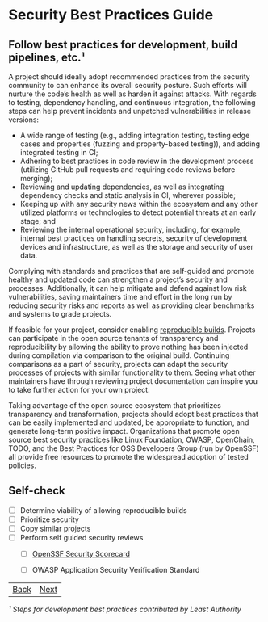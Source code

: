 # Security Best Practices Guide

## Follow best practices for development, build pipelines, etc.¹

A project should ideally adopt recommended practices from the security community to can enhance its overall security posture. Such efforts will nurture the code’s health as well as harden it against attacks. With regards to testing, dependency handling, and continuous integration, the following steps can help prevent incidents and unpatched vulnerabilities in release versions: 

- A wide range of testing (e.g., adding integration testing, testing edge cases and properties (fuzzing and property-based testing)), and adding integrated testing in CI;
- Adhering to best practices in code review in the development process (utilizing GitHub pull requests and requiring code reviews before merging);
- Reviewing and updating dependencies, as well as integrating dependency checks and static analysis in CI, wherever possible;
- Keeping up with any security news within the ecosystem and any other utilized platforms or technologies to detect potential threats at an early stage; and
- Reviewing the internal operational security, including, for example, internal best practices on handling secrets, security of development devices and infrastructure, as well as the storage and security of user data.

Complying with standards and practices that are self-guided and promote healthy and updated code can strengthen a project’s security and processes. Additionally, it can help mitigate and defend against low risk vulnerabilities, saving maintainers time and effort in the long run by reducing security risks and reports as well as providing clear benchmarks and systems to grade projects.

If feasible for your project, consider enabling [reproducible builds](https://reproducible-builds.org/). Projects can participate in the open source tenants of transparency and reproducibility by allowing the ability to prove nothing has been injected during compilation via comparison to the original build. Continuing comparisons as a part of security, projects can adapt the security processes of projects with similar functionality to them. Seeing what other maintainers have through reviewing project documentation can inspire you to take further action for your own project. 

Taking advantage of the open source ecosystem that prioritizes transparency and transformation, projects should adopt best practices that can be easily implemented and updated, be appropriate to function, and generate long-term positive impact. Organizations that promote open source best security practices like Linux Foundation, OWASP, OpenChain, TODO, and the Best Practices for OSS Developers Group (run by OpenSSF) all provide free resources to promote the widespread adoption of tested policies. 

## Self-check

- [ ] Determine viability of allowing reproducible builds
- [ ] Prioritize security
- [ ] Copy similar projects
- [ ] Perform self guided security reviews
  - [ ] [OpenSSF Security Scorecard](https://github.com/ossf/scorecard)
  - [ ] OWASP Application Security Verification Standard


|  |  |
| :---  | ---:  |
| [Back](./03-response.md)  | [Next](05-up-to-date.md)  |

*¹ Steps for development best practices contributed by Least Authority*
